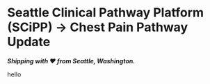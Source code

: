 # Seattle Clinical Pathway Platform (SCiPP) &rarr; Chest Pain Pathway Update
_**Shipping with ❤️ from Seattle, Washington.**_

hello